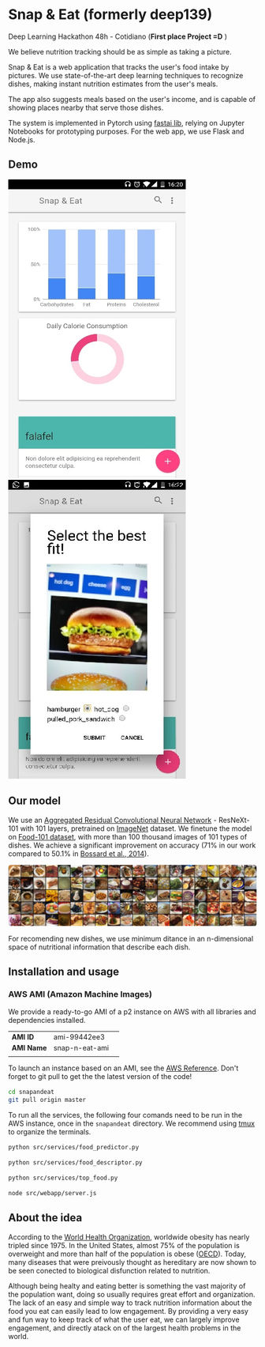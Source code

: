 # Snap & Eat (formerly deep139)
Deep Learning Hackathon 48h - Cotidiano (**First place Project =D** )

We believe nutrition tracking should be as simple as taking a picture.

Snap & Eat is a web application that tracks the user's food intake by pictures. We use state-of-the-art deep learning techniques to recognize dishes, making instant nutrition estimates from the user's meals.

The app also suggests meals based on the user's income, and is capable of showing places nearby that serve those dishes.

The system is implemented in Pytorch using [fastai lib](https://github.com/fastai/fastai), relying on Jupyter Notebooks for prototyping purposes. For the web app, we use Flask and Node.js.

## Demo

![test](data/readme-imgs/app_homescreen.jpg) 
![test](data/readme-imgs/food_prediction.jpg)  

## Our model

We use an [Aggregated Residual Convolutional Neural Network](https://arxiv.org/abs/1611.05431) - ResNeXt-101 with 101 layers, pretrained on [ImageNet](http://www.image-net.org/) dataset. We finetune the model on [Food-101 dataset](https://www.vision.ee.ethz.ch/datasets_extra/food-101/), with more than 100 thousand images of 101 types of dishes. We achieve a significant improvement on accuracy (71% in our work compared to 50.1% in [Bossard et al., 2014](http://www.vision.ee.ethz.ch/~lbossard/bossard_eccv14_food-101.pdf)).

![test](data/readme-imgs/food101dataset.png) 

For recomending new dishes, we use minimum ditance in an n-dimensional space of nutritional information that describe each dish.

## Installation and usage

### AWS AMI (Amazon Machine Images)

We provide a ready-to-go AMI of a p2 instance on AWS with all libraries and dependencies installed. 

| | | |
|-|-|-|
|__AMI ID__| ami-99442ee3 |
|__AMI Name__| snap-n-eat-ami |
||||

To launch an instance based on an AMI, see the [AWS Reference](https://aws.amazon.com/premiumsupport/knowledge-center/launch-instance-custom-ami/). Don't forget to git pull to get the the latest version of the code!

```sh
cd snapandeat
git pull origin master
```
 
To run all the services, the following four comands need to be run in the AWS instance, once in the ```snapandeat``` directory. We recommend using [tmux](https://github.com/tmux/tmux/wiki) to organize the terminals.

```sh
python src/services/food_predictor.py
```

```sh
python src/services/food_descriptor.py
```

```sh
python src/services/top_food.py
```

```sh
node src/webapp/server.js
```

## About the idea

According to the [World Health Organization](http://www.who.int/en/), worldwide obesity has nearly tripled since 1975. In the United States, almost 75% of the population is overweight and more than half of the population is obese ([OECD](http://www.oecd.org/)). Today, many diseases that were preivously thought as hereditary are now shown to be seen conected to biological disfunction related to nutrition.

Although being healty and eating better is something the vast majority of the population want, doing so usually requires great effort and organization. The lack of an easy and simple way to track nutrition information about the food you eat can easily lead to low engagement. By providing a very easy and fun way to keep track of what the user eat, we can largely improve engagement, and directly atack on of the largest health problems in the world.